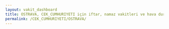 ```yaml
---
layout: vakit_dashboard
title: OSTRAVA, CEK_CUMHURIYETI için iftar, namaz vakitleri ve hava durumu - ilçe/eyalet seç
permalink: /CEK_CUMHURIYETI/OSTRAVA/
---
```


<script type="text/javascript">
  var GLOBAL_COUNTRY = 'CEK_CUMHURIYETI';
  var GLOBAL_CITY = 'OSTRAVA';
  var GLOBAL_STATE = '';
  var lat = 72;
  var lon = 21;
</script>
